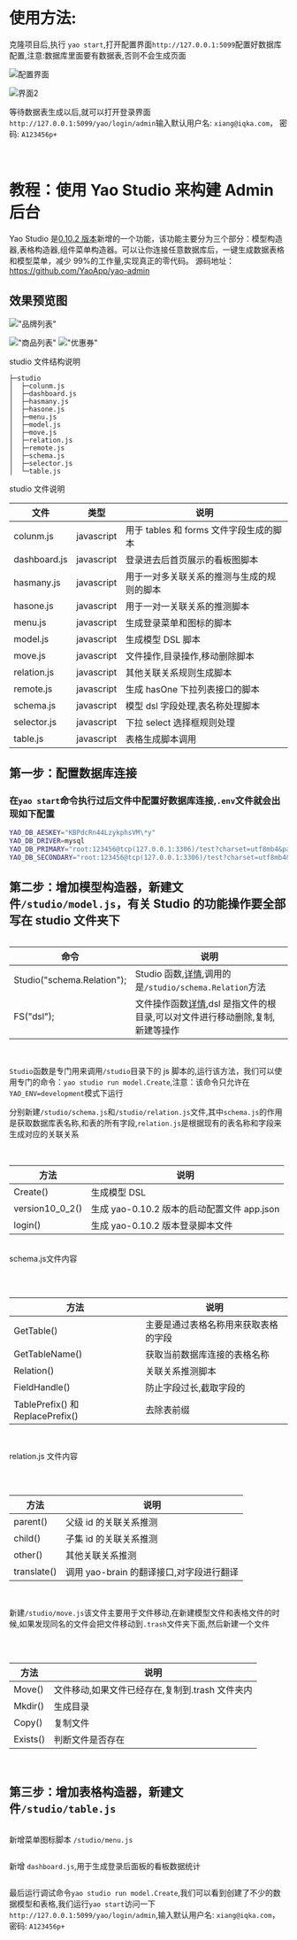 # 使用方法:

克隆项目后,执行 `yao start`,打开配置界面`http://127.0.0.1:5099`配置好数据库配置,注意:数据库里面要有数据表,否则不会生成页面

![配置界面](https://release-bj-1252011659.cos.ap-beijing.myqcloud.com/docs/yao-admin/mall%E5%95%86%E5%9F%8E/1.png)

![界面2](https://release-bj-1252011659.cos.ap-beijing.myqcloud.com/docs/yao-admin/mall%E5%95%86%E5%9F%8E/2.png)

等待数据表生成以后,就可以打开登录界面 `http://127.0.0.1:5099/yao/login/admin`输入默认用户名: `xiang@iqka.com`， 密码: `A123456p+`

<br>

# 教程：使用 Yao Studio 来构建 Admin 后台

Yao Studio 是[0.10.2 版本](https://release-sv-1252011659.cos.na-siliconvalley.myqcloud.com/archives/yao-0.10.2-linux-amd64)新增的一个功能，该功能主要分为三个部分：模型构造器,表格构造器,组件菜单构造器。可以让你连接任意数据库后，一键生成数据表格和模型菜单，减少 99%的工作量,实现真正的零代码。
源码地址：https://github.com/YaoApp/yao-admin

## 效果预览图

!["品牌列表"](https://release-bj-1252011659.cos.ap-beijing.myqcloud.com/docs/yao-admin/litemall%E5%B0%8F%E7%A8%8B%E5%BA%8F%E5%95%86%E5%9F%8E/1666694365169.png)

!["商品列表"](https://release-bj-1252011659.cos.ap-beijing.myqcloud.com/docs/yao-admin/litemall%E5%B0%8F%E7%A8%8B%E5%BA%8F%E5%95%86%E5%9F%8E/1666694653147.png)
!["优惠券"](https://release-bj-1252011659.cos.ap-beijing.myqcloud.com/docs/yao-admin/litemall%E5%B0%8F%E7%A8%8B%E5%BA%8F%E5%95%86%E5%9F%8E/1666694544787.png)

studio 文件结构说明

```
├─studio
│  ├─colunm.js
│  ├─dashboard.js
│  ├─hasmany.js
│  ├─hasone.js
│  ├─menu.js
│  ├─model.js
│  ├─move.js
│  ├─relation.js
│  ├─remote.js
│  ├─schema.js
│  ├─selector.js
│  └─table.js
```

studio 文件说明

| 文件         | 类型       | 说明                                       |
| ------------ | ---------- | ------------------------------------------ |
| colunm.js    | javascript | 用于 tables 和 forms 文件字段生成的脚本    |
| dashboard.js | javascript | 登录进去后首页展示的看板图脚本             |
| hasmany.js   | javascript | 用于一对多关联关系的推测与生成的规则的脚本 |
| hasone.js    | javascript | 用于一对一关联关系的推测脚本               |
| menu.js      | javascript | 生成登录菜单和图标的脚本                   |
| model.js     | javascript | 生成模型 DSL 脚本                          |
| move.js      | javascript | 文件操作,目录操作,移动删除脚本             |
| relation.js  | javascript | 其他关联关系规则生成脚本                   |
| remote.js    | javascript | 生成 hasOne 下拉列表接口的脚本             |
| schema.js    | javascript | 模型 dsl 字段处理,表名称处理脚本           |
| selector.js  | javascript | 下拉 select 选择框规则处理                 |
| table.js     | javascript | 表格生成脚本调用                           |

## 第一步：配置数据库连接

### 在`yao start`命令执行过后文件中配置好数据库连接,`.env`文件就会出现如下配置

```bash
YAO_DB_AESKEY="KBPdcRn44LzykphsVM\*y"
YAO_DB_DRIVER=mysql
YAO_DB_PRIMARY="root:123456@tcp(127.0.0.1:3306)/test?charset=utf8mb4&parseTime=True&loc=Local" # 主库连接
YAO_DB_SECONDARY="root:123456@tcp(127.0.0.1:3306)/test?charset=utf8mb4&parseTime=True&loc=Local" # 主库连接
```

## 第二步：增加模型构造器，新建文件`/studio/model.js`，有关 Studio 的功能操作要全部写在 studio 文件夹下

```javascript

```

| **命令**                   | **说明**                                                                                                                              |
| -------------------------- | ------------------------------------------------------------------------------------------------------------------------------------- |
| Studio("schema.Relation"); | Studio 函数,[详情](https://github.com/YaoApp/yao/blob/main/studio/studio.go),调用的是`/studio/schema.Relation`方法                    |
| FS("dsl");                 | 文件操作函数[详情](https://github.com/YaoApp/gou/blob/main/fs/fs_test.go),dsl 是指文件的根目录,可以对文件进行移动删除,复制,新建等操作 |

<br>

`Studio`函数是专门用来调用`/studio`目录下的 js 脚本的,运行该方法，我们可以使用专门的命令：`yao studio run model.Create`,注意：该命令只允许在`YAO_ENV=development`模式下运行

分别新建`/studio/schema.js`和`/studio/relation.js`文件,其中`schema.js`的作用是获取数据库表名称,和表的所有字段,`relation.js`是根据现有的表名称和字段来生成对应的关联关系

<br>

| 方法            | 说明                                        |
| --------------- | ------------------------------------------- |
| Create()        | 生成模型 DSL                                |
| version10_0_2() | 生成 yao-0.10.2 版本的启动配置文件 app.json |
| login()         | 生成 yao-0.10.2 版本登录脚本文件            |

<br>
schema.js文件内容

```javascript

```

<br>

| 方法                             | 说明                                 |
| -------------------------------- | ------------------------------------ |
| GetTable()                       | 主要是通过表格名称用来获取表格的字段 |
| GetTableName()                   | 获取当前数据库连接的表格名称         |
| Relation()                       | 关联关系推测脚本                     |
| FieldHandle()                    | 防止字段过长,截取字段的              |
| TablePrefix() 和 ReplacePrefix() | 去除表前缀                           |

<br>

relation.js 文件内容

```javascript

```

<br>

| 方法        | 说明                                     |
| ----------- | ---------------------------------------- |
| parent()    | 父级 id 的关联关系推测                   |
| child()     | 子集 id 的关联关系推测                   |
| other()     | 其他关联关系推测                         |
| translate() | 调用 yao-brain 的翻译接口,对字段进行翻译 |

<br>

新建`/studio/move.js`该文件主要用于文件移动,在新建模型文件和表格文件的时候,如果发现同名的文件会把文件移动到`.trash`文件夹下面,然后新建一个文件

```javascript

```

<br>

| 方法     | 说明                                            |
| -------- | ----------------------------------------------- |
| Move()   | 文件移动,如果文件已经存在,复制到.trash 文件夹内 |
| Mkdir()  | 生成目录                                        |
| Copy()   | 复制文件                                        |
| Exists() | 判断文件是否存在                                |

<br>

## 第三步：增加表格构造器，新建文件`/studio/table.js`

```javascript

```

新增菜单图标脚本 `/studio/menu.js`

```javascript

```

新增 `dashboard.js`,用于生成登录后面板的看板数据统计

```javascript

```

最后运行调试命令`yao studio run model.Create`,我们可以看到创建了不少的数据模型和表格,我们运行`yao start`访问一下`http://127.0.0.1:5099/yao/login/admin`,输入默认用户名: `xiang@iqka.com`， 密码: `A123456p+`
